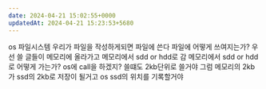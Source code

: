```yaml
---
date: 2024-04-21 15:02:55+0000
updatedAt: 2024-04-21 15:23:53+5680
---
```

os
파일시스템
우리가 파일을 작성하게되면 파일에 쓴다
파일에 어떻게 쓰여지는가?
우선 쓸 글들이 메모리에 올라가고
메모리에서 sdd or hdd로 감
메모리에서 sdd or hdd로 어떻게 가는가?
os에 call을 하겠지?
쓸떄도 2kb단위로 쓸거야
그럼 메모리의 2kb가 ssd의 2kb로 저장이 될거고
os ssd의 위치를 기록할거야